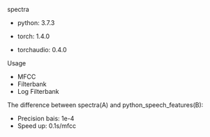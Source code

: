 spectra

- python: 3.7.3

- torch: 1.4.0
- torchaudio: 0.4.0

Usage

- MFCC
- Filterbank
- Log Filterbank

The difference between spectra(A) and python_speech_features(B):

- Precision bais: 1e-4
- Speed up: 0.1s/mfcc